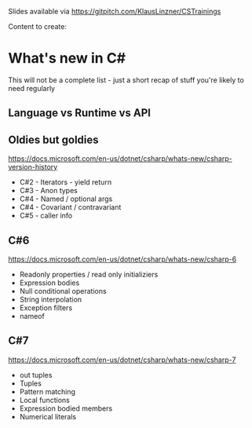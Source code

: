 Slides available via https://gitpitch.com/KlausLinzner/CSTrainings

Content to create:

# What's new in C#
This will not be a complete list - just a short recap of stuff you're likely to need regularly

## Language vs Runtime vs API

## Oldies but goldies
https://docs.microsoft.com/en-us/dotnet/csharp/whats-new/csharp-version-history
* C#2 - Iterators - yield return
* C#3 - Anon types
* C#4 - Named / optional args
* C#4 - Covariant / contravariant
* C#5 - caller info

## C#6
https://docs.microsoft.com/en-us/dotnet/csharp/whats-new/csharp-6
* Readonly properties / read only initializiers
* Expression bodies
* Null conditional operations
* String interpolation
* Exception filters
* nameof

## C#7
https://docs.microsoft.com/en-us/dotnet/csharp/whats-new/csharp-7
* out tuples
* Tuples
* Pattern matching
* Local functions
* Expression bodied members
* Numerical literals
